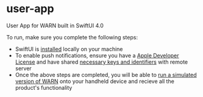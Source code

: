 # user-app
User App for WARN built in SwiftUI 4.0

To run, make sure you complete the following steps: 

* SwiftUI is [installed]([url](https://developer.apple.com/xcode/swiftui/)) locally on your machine
* To enable push notifications, ensure you have a [Apple Developer License]([url](https://developer.apple.com/programs/)) and have shared [necessary keys and identifiers]([url](https://developer.apple.com/documentation/usernotifications/setting_up_a_remote_notification_server)) with remote server
* Once the above steps are completed, you will be able to [run a simulated version of WARN]([url](https://developer.apple.com/documentation/xcode/running-your-app-in-simulator-or-on-a-device)) onto your handheld device and recieve all the product's functionality

